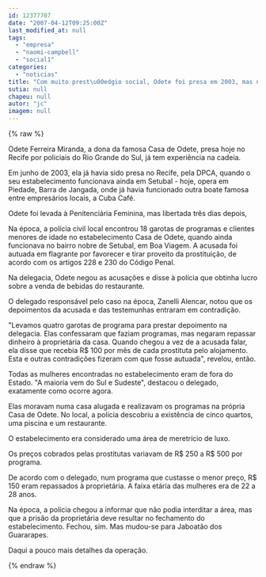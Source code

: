 ```yaml
---
id: 12377707
date: "2007-04-12T09:25:00Z"
last_modified_at: null
tags:
  - "empresa"
  - "naomi-campbell"
  - "social1"
categories:
  - "noticias"
title: "Com muito prest\u00edgio social, Odete foi presa em 2003, mas n\u00e3o passou tr\u00eas dias na cadeia"
sutia: null
chapeu: null
autor: "jc"
imagem: null
---
```

{% raw %}
<p>Odete Ferreira Miranda, a dona da famosa Casa de Odete, presa hoje no Recife por policiais do Rio Grande do Sul, j&aacute; tem experi&ecirc;ncia na cadeia.</p>
<p>Em junho de 2003, ela j&aacute; havia sido presa no Recife, pela DPCA, quando o seu estabelecimento funcionava ainda em Setubal - hoje, opera em Piedade, Barra de Jangada, onde j&aacute; havia funcionado outra boate famosa entre empres&aacute;rios locais, a Cuba Caf&eacute;.</p>
<p>Odete foi levada &agrave; Penitenci&aacute;ria Feminina, mas libertada tr&ecirc;s dias depois,</p>
<p>Na &eacute;poca, a pol&iacute;cia civil local encontrou 18 garotas de programas e clientes menores de idade no estabelecimento Casa de Odete, quando ainda funcionava no bairro nobre de Setubal, em Boa Viagem. A acusada foi autuada em flagrante por favorecer e tirar proveito da prostitui&ccedil;&atilde;o, de acordo com os artigos 228 e 230 do C&oacute;digo Penal.</p>
<p>Na delegacia, Odete negou as acusa&ccedil;&otilde;es e disse &agrave; pol&iacute;cia que obtinha lucro sobre a venda de bebidas do restaurante.</p>
<p>O delegado respons&aacute;vel pelo caso na &eacute;poca, Zanelli Alencar, notou que os depoimentos da acusada e das testemunhas entraram em contradi&ccedil;&atilde;o.</p>
<p>"Levamos quatro garotas de programa para prestar depoimento na delegacia. Elas confessaram que faziam programas, mas negaram repassar dinheiro &agrave; propriet&aacute;ria da casa. Quando chegou a vez de a acusada falar, ela disse que recebia R$ 100 por m&ecirc;s de cada prostituta pelo alojamento. Esta e outras contradi&ccedil;&otilde;es fizeram com que fosse autuada", revelou, ent&atilde;o.</p>
<p>Todas as mulheres encontradas no estabelecimento eram de fora do Estado. "A maioria vem do Sul e Sudeste", destacou o delegado, exatamente como ocorre agora.</p>
<p>Elas moravam numa casa alugada e realizavam os programas na pr&oacute;pria Casa de Odete. No local, a pol&iacute;cia descobriu a exist&ecirc;ncia de cinco quartos, uma piscina e um restaurante.</p>
<p>O estabelecimento era considerado uma &aacute;rea de meretr&iacute;cio de luxo.</p>
<p>Os pre&ccedil;os cobrados pelas prostitutas variavam de R$ 250 a R$ 500 por programa.</p>
<p>De acordo com o delegado, num programa que custasse o menor pre&ccedil;o, R$ 150 eram repassados &agrave; propriet&aacute;ria. A faixa et&aacute;ria das mulheres era de 22 a 28 anos.</p>
<p>Na &eacute;poca, a pol&iacute;cia chegou a informar que n&atilde;o podia interditar a &aacute;rea, mas que a pris&atilde;o da propriet&aacute;ria deve resultar no fechamento do estabelecimento. Fechou, sim. Mas mudou-se para Jaboat&atilde;o dos Guararapes.</p>
<p>Daqui a pouco mais detalhes da opera&ccedil;&atilde;o.</p>
{% endraw %}